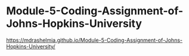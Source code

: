 # Module-5-Coding-Assignment-of-Johns-Hopkins-University
 https://mdrashelmia.github.io/Module-5-Coding-Assignment-of-Johns-Hopkins-University/
